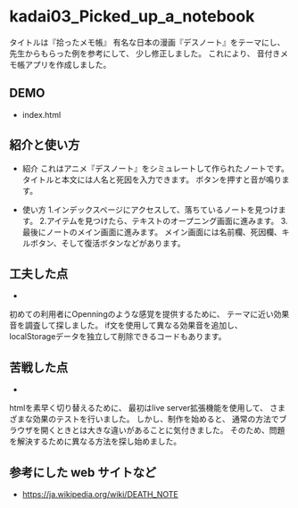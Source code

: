 # kadai03_Picked_up_a_notebook

タイトルは『拾ったメモ帳』
有名な日本の漫画『デスノート』をテーマにし、
先生からもらった例を参考にして、
少し修正しました。
これにより、
音付きメモ帳アプリを作成しました。


## DEMO

- index.html


## 紹介と使い方

- 紹介
これはアニメ『デスノート』をシミュレートして作られたノートです。
タイトルと本文には人名と死因を入力できます。
ボタンを押すと音が鳴ります。

- 使い方
1.インデックスページにアクセスして、落ちているノートを見つけます。
2.アイテムを見つけたら、テキストのオープニング画面に進みます。
3.最後にノートのメイン画面に進みます。
メイン画面には名前欄、死因欄、キルボタン、そして復活ボタンなどがあります。


## 工夫した点

- 
初めての利用者にOpenningのような感覚を提供するために、
テーマに近い効果音を調査して探しました。
if文を使用して異なる効果音を追加し、
localStorageデータを独立して削除できるコードもあります。



## 苦戦した点

- 
htmlを素早く切り替えるために、
最初はlive server拡張機能を使用して、
さまざまな効果のテストを行いました。
しかし、制作を始めると、
通常の方法でブラウザを開くときとは大きな違いがあることに気付きました。
そのため、問題を解決するために異なる方法を探し始めました。

## 参考にした web サイトなど

- https://ja.wikipedia.org/wiki/DEATH_NOTE
